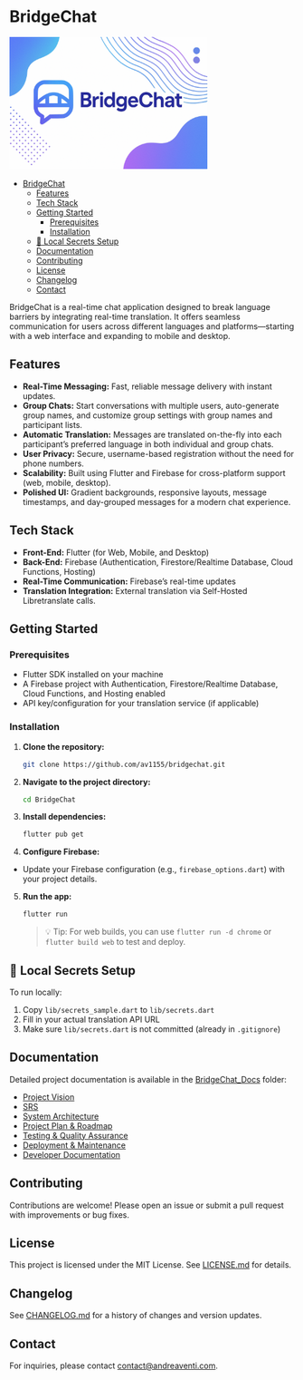 # BridgeChat

<p align="left">
  <img src="assets/images/BridgeChat.png" alt="BridgeChat Logo" width="350"/>
</p>
<!--toc:start-->

- [BridgeChat](#bridgechat)
    - [Features](#features)
    - [Tech Stack](#tech-stack)
    - [Getting Started](#getting-started)
        - [Prerequisites](#prerequisites)
        - [Installation](#installation)
    - [🔐 Local Secrets Setup](#🔐-local-secrets-setup)
    - [Documentation](#documentation)
    - [Contributing](#contributing)
    - [License](#license)
    - [Changelog](#changelog)
    - [Contact](#contact)
          <!--toc:end-->

BridgeChat is a real-time chat application designed to break language barriers by integrating real-time translation. It offers seamless communication for users across different languages and platforms—starting with a web interface and expanding to mobile and desktop.

## Features

- **Real-Time Messaging:** Fast, reliable message delivery with instant updates.
- **Group Chats:** Start conversations with multiple users, auto-generate group names, and customize group settings with group names and participant lists.
- **Automatic Translation:** Messages are translated on-the-fly into each participant’s preferred language in both individual and group chats.
- **User Privacy:** Secure, username-based registration without the need for phone numbers.
- **Scalability:** Built using Flutter and Firebase for cross-platform support (web, mobile, desktop).
- **Polished UI:** Gradient backgrounds, responsive layouts, message timestamps, and day-grouped messages for a modern chat experience.

## Tech Stack

- **Front-End:** Flutter (for Web, Mobile, and Desktop)
- **Back-End:** Firebase (Authentication, Firestore/Realtime Database, Cloud Functions, Hosting)
- **Real-Time Communication:** Firebase’s real-time updates
- **Translation Integration:** External translation via Self-Hosted Libretranslate calls.

## Getting Started

### Prerequisites

- Flutter SDK installed on your machine
- A Firebase project with Authentication, Firestore/Realtime Database, Cloud Functions, and Hosting enabled
- API key/configuration for your translation service (if applicable)

### Installation

1. **Clone the repository:**

    ```bash
    git clone https://github.com/av1155/bridgechat.git
    ```

2. **Navigate to the project directory:**

    ```bash
    cd BridgeChat
    ```

3. **Install dependencies:**

    ```bash
    flutter pub get
    ```

4. **Configure Firebase:**

- Update your Firebase configuration (e.g., `firebase_options.dart`) with your project details.

5. **Run the app:**

    ```bash
    flutter run
    ```

    > 💡 Tip: For web builds, you can use `flutter run -d chrome` or `flutter build web` to test and deploy.

## 🔐 Local Secrets Setup

To run locally:

1. Copy `lib/secrets_sample.dart` to `lib/secrets.dart`
2. Fill in your actual translation API URL
3. Make sure `lib/secrets.dart` is not committed (already in `.gitignore`)

## Documentation

Detailed project documentation is available in the [BridgeChat_Docs](./BridgeChat_Docs) folder:

- [Project Vision](./BridgeChat_Docs/1-Project_Vision.md)
- [SRS](./BridgeChat_Docs/2-SRS.md)
- [System Architecture](./BridgeChat_Docs/3-System_Architecture.md)
- [Project Plan & Roadmap](./BridgeChat_Docs/4-Project_Plan_Roadmap.md)
- [Testing & Quality Assurance](./BridgeChat_Docs/5-Testing_Quality_Assurance.md)
- [Deployment & Maintenance](./BridgeChat_Docs/6-Deployment_Maintenance.md)
- [Developer Documentation](./BridgeChat_Docs/7-Developer_Documentation.md)

## Contributing

Contributions are welcome! Please open an issue or submit a pull request with improvements or bug fixes.

## License

This project is licensed under the MIT License. See [LICENSE.md](./LICENSE.md) for details.

## Changelog

See [CHANGELOG.md](./CHANGELOG.md) for a history of changes and version updates.

## Contact

For inquiries, please contact [contact@andreaventi.com](mailto:contact@andreaventi.com).
